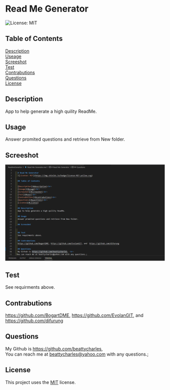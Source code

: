 
  # Read Me Generator
  ![License: MIT](https://img.shields.io/badge/license-MIT-yellow.svg)
 
  ## Table of Contents
  
  [Description](#description)<br>
  [Useage](#usage)<br>
  [Screeshot](#screeshot)<br>
  [Test](#test)<br>
  [Contrabutions](#contrabutions)<br>
  [Questions](#questions)<br>
  [License](#License)
  
  ## Description
  App to help generate a high quility ReadMe.
  
  ## Usage
  Answer promited questions and retrieve from New folder.
  
  ## Screeshot

  ![Screenshot](./utils/Screenshot.PNG)

  ## Test
  See requirments above.
  
  ## Contrabutions
  https://github.com/BogartDME, https://github.com/EvolanGIT, and  https://github.com/difurung
  
  ## Questions
  My Github is https://github.com/beattycharles, <br>
 You can reach me at beattycharles@yahoo.com with any questions.;

  ## License
  This project uses the [MIT](https://opensource.org/licenses/MIT) license.

  